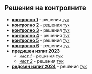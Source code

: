 ## Решения на контролните

- [**контролно 1**](https://www.hackerrank.com/contests/sda-ad-2022-2023-3ewsxf) - решения [тук](exam_01)
- [**контролно 2**](https://www.hackerrank.com/contests/sda-2023-2024-ad-2ws3e) - решения [тук](exam_02)
- [**контролно 3**](https://www.hackerrank.com/sda2023-2024-test3-ad) - решения [тук](exam_03)
- [**контролно 4**](https://www.hackerrank.com/sda-2023-2024-test4-ad) - решения [тук](exam_04)
- [**контролно 5**](https://www.hackerrank.com/contests/test5-sda2023-2024-ad123) - решения [тук](exam_05)
- [**контролно 6**](https://www.hackerrank.com/contests/sda-test6-2023-2024-ad23ed3) - решения [тук](exam_06)
- **предишен изпит 2023**
  - [*част 1*](https://www.hackerrank.com/contests/sda-exam-20222023-part-1) - решения [тук](final_exam_2023/part_01)
  - [*част 2*](https://www.hackerrank.com/contests/sda-exam-20222023-part-2) - решения [тук](final_exam_2023/part_02)
- [**редовен изпит 2024**](https://www.hackerrank.com/contests/2023-2024-2) - решения [тук](final_exam_2024)